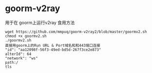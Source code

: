 # goorm-v2ray

用于在 goorm上运行v2ray
食用方法
```shell
wget https://github.com/mmpuq/goorm-v2ray2/blob/master/goormv2.sh
chmod +x goormv2.sh
./goormv2.sh
直接用goorm上的Run URL & Port域名和和443端口连接
"id": "aa12098f-56f3-49ed-bd5d-267f3ce2e873"
alterId": 64
"network": "ws"
path:/
tls
